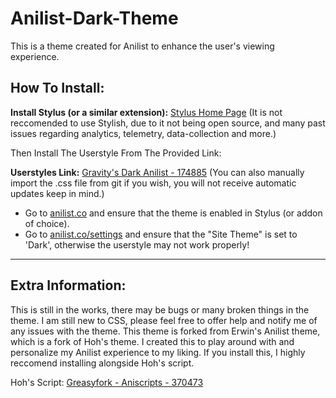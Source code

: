 # Anilist-Dark-Theme

This is a theme created for Anilist to enhance the user's viewing experience. 


## How To Install:
**Install Stylus (or a similar extension):** [Stylus Home Page](https://add0n.com/stylus.html)
(It is not reccomended to use Stylish, due to it not being open source, and many past issues regarding analytics, telemetry, data-collection and more.)

Then Install The Userstyle From The Provided Link:

**Userstyles Link:** [Gravity's Dark Anilist - 174885](https://userstyles.org/styles/174885/gravity-s-dark-anilist)
(You can also manually import the .css file from git if you wish, you will not receive automatic updates keep in mind.)

- Go to [anilist.co](https://anilist.co/home) and ensure that the theme is enabled in Stylus (or addon of choice).
- Go to [anilist.co/settings](https://anilist.co/settings) and ensure that the "Site Theme" is set to 'Dark', otherwise the userstyle may not work properly!

___________________________

## Extra Information:

This is still in the works, there may be bugs or many broken things in the theme.
I am still new to CSS, please feel free to offer help and notify me of any issues with the theme.
This theme is forked from Erwin's Anilist theme, which is a fork of Hoh's theme.
I created this to play around with and personalize my Anilist experience to my liking.
If you install this, I highly reccomend installing alongside Hoh's script.

Hoh's Script: [Greasyfork - Aniscripts - 370473](https://greasyfork.org/en/scripts/370473-aniscripts)
